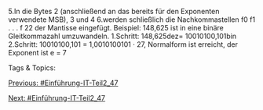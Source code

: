 5.In die Bytes 2 (anschließend an das bereits für den Exponenten verwendete MSB), 3 und 4
6.werden schließlich die Nachkommastellen f0 f1 . . . f 22 der Mantisse eingefügt.
Beispiel: 148,625 ist in eine binäre Gleitkommazahl umzuwandeln.
1.Schritt: 148,625dez= 10010100,101bin
2.Schritt: 10010100,101 = 1,0010100101 · 27, Normalform ist erreicht, der Exponent ist e = 7

   Tags & Topics:
   

[Previous: #Einführung-IT-Teil2_47](Einführung-IT-Teil2_47.md)

[Next: #Einführung-IT-Teil2_47](Einführung-IT-Teil2_47.md)